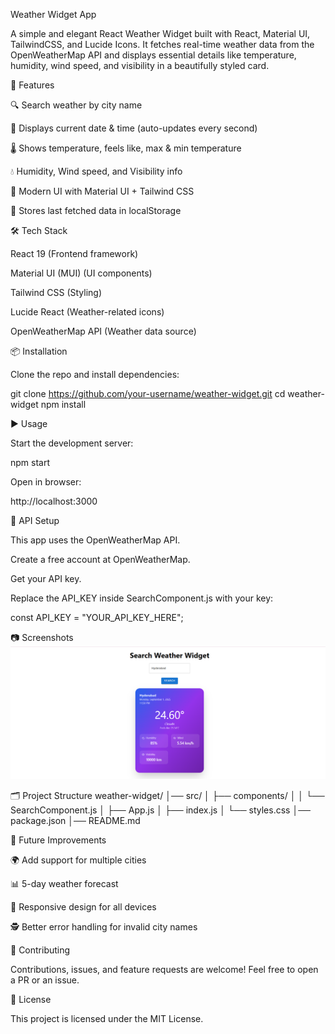Weather Widget App

A simple and elegant React Weather Widget built with React, Material UI, TailwindCSS, and Lucide Icons.
It fetches real-time weather data from the OpenWeatherMap API and displays essential details like temperature, humidity, wind speed, and visibility in a beautifully styled card.

🚀 Features

🔍 Search weather by city name

📅 Displays current date & time (auto-updates every second)

🌡️ Shows temperature, feels like, max & min temperature

💧 Humidity, Wind speed, and Visibility info

🎨 Modern UI with Material UI + Tailwind CSS

💾 Stores last fetched data in localStorage

🛠️ Tech Stack

React 19 (Frontend framework)

Material UI (MUI) (UI components)

Tailwind CSS (Styling)

Lucide React (Weather-related icons)

OpenWeatherMap API (Weather data source)

📦 Installation

Clone the repo and install dependencies:

git clone https://github.com/your-username/weather-widget.git
cd weather-widget
npm install

▶️ Usage

Start the development server:

npm start


Open in browser:

http://localhost:3000

🔑 API Setup

This app uses the OpenWeatherMap API.

Create a free account at OpenWeatherMap.

Get your API key.

Replace the API_KEY inside SearchComponent.js with your key:

const API_KEY = "YOUR_API_KEY_HERE";

📷 Screenshots
![Weather Widget Screenshot](./screenshots/weather-widget.png)

🗂️ Project Structure
weather-widget/
│── src/
│   ├── components/
│   │   └── SearchComponent.js
│   ├── App.js
│   ├── index.js
│   └── styles.css
│── package.json
│── README.md

📌 Future Improvements

🌍 Add support for multiple cities

📊 5-day weather forecast

📱 Responsive design for all devices

🕵️ Better error handling for invalid city names

🤝 Contributing

Contributions, issues, and feature requests are welcome!
Feel free to open a PR or an issue.

📜 License

This project is licensed under the MIT License.
